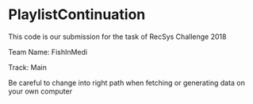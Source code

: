 # PlaylistContinuation
This code is our submission for the task of RecSys Challenge 2018

Team Name: FishInMedi

Track: Main

Be careful to change into right path when fetching or generating data on your own computer
